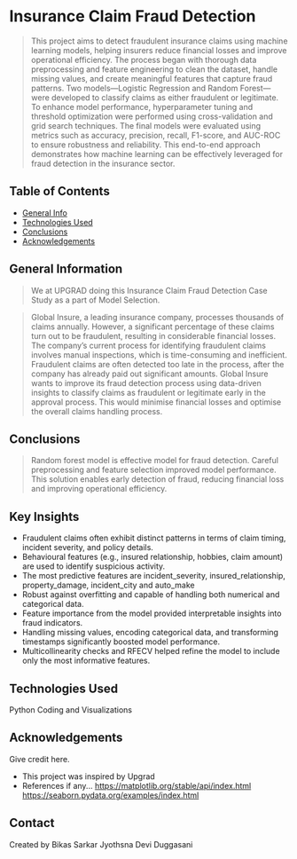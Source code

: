 # Insurance Claim Fraud Detection
> This project aims to detect fraudulent insurance claims using machine learning models, helping insurers reduce financial losses and improve operational efficiency. The process began with thorough data preprocessing and feature engineering to clean the dataset, handle missing values, and create meaningful features that capture fraud patterns. Two models—Logistic Regression and Random Forest—were developed to classify claims as either fraudulent or legitimate. To enhance model performance, hyperparameter tuning and threshold optimization were performed using cross-validation and grid search techniques. The final models were evaluated using metrics such as accuracy, precision, recall, F1-score, and AUC-ROC to ensure robustness and reliability. This end-to-end approach demonstrates how machine learning can be effectively leveraged for fraud detection in the insurance sector.

## Table of Contents
* [General Info](#general-information)
* [Technologies Used](#technologies-used)
* [Conclusions](#conclusions)
* [Acknowledgements](#acknowledgements)

## General Information
> We at UPGRAD doing this Insurance Claim Fraud Detection Case Study as a part of Model Selection.

> Global Insure, a leading insurance company, processes thousands of claims annually. However, a significant percentage of these claims turn out to be fraudulent, resulting in considerable financial losses. The company’s current process for identifying fraudulent claims involves manual inspections, which is time-consuming and inefficient. Fraudulent claims are often detected too late in the process, after the company has already paid out significant amounts. Global Insure wants to improve its fraud detection process using data-driven insights to classify claims as fraudulent or legitimate early in the approval process. This would minimise financial losses and optimise the overall claims handling process.

## Conclusions
> Random forest model is effective model for fraud detection. Careful preprocessing and feature selection improved model performance. This solution enables early detection of fraud, reducing financial loss and improving operational efficiency.

## Key Insights
* Fraudulent claims often exhibit distinct patterns in terms of claim timing, incident severity, and policy details.
* Behavioural features (e.g., insured relationship, hobbies, claim amount) are used to identify suspicious activity.
* The most predictive features are incident_severity, insured_relationship, property_damage, incident_city and auto_make
* Robust against overfitting and capable of handling both numerical and categorical data.
* Feature importance from the model provided interpretable insights into fraud indicators.
* Handling missing values, encoding categorical data, and transforming timestamps significantly boosted model performance.
* Multicollinearity checks and RFECV helped refine the model to include only the most informative features.

## Technologies Used
  Python Coding and Visualizations


## Acknowledgements
Give credit here.
- This project was inspired by Upgrad 
- References if any...
    https://matplotlib.org/stable/api/index.html
    https://seaborn.pydata.org/examples/index.html



## Contact
Created by 
      Bikas Sarkar
      Jyothsna Devi Duggasani



<!-- Optional -->
<!-- ## License -->
<!-- This project is open source and available under the [... License](). -->

<!-- You don't have to include all sections - just the one's relevant to your project -->
